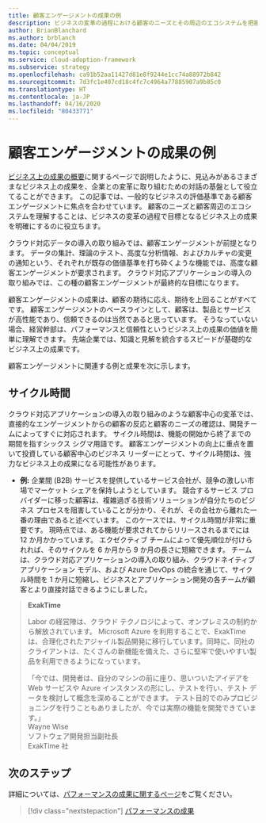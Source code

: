 ```yaml
---
title: 顧客エンゲージメントの成果の例
description: ビジネスの変革の過程における顧客のニーズとその周辺のエコシステムを把握するための顧客エンゲージメントの例について説明します。
author: BrianBlanchard
ms.author: brblanch
ms.date: 04/04/2019
ms.topic: conceptual
ms.service: cloud-adoption-framework
ms.subservice: strategy
ms.openlocfilehash: ca91b52aa11427d81e8f9244e1cc74a88972b842
ms.sourcegitcommit: 7d3fc1e407cd18c4fc7c4964a77885907a9b85c0
ms.translationtype: HT
ms.contentlocale: ja-JP
ms.lasthandoff: 04/16/2020
ms.locfileid: "80433771"
---
```

<!-- cSpell:ignore Exak -->

# <a name="examples-of-customer-engagement-outcomes"></a>顧客エンゲージメントの成果の例

[ビジネス上の成果の概要](./index.md)に関するページで説明したように、見込みがあるさまざまなビジネス上の成果を、企業との変革に取り組むための対話の基盤として役立てることができます。 この記事では、一般的なビジネスの評価基準である顧客エンゲージメントに焦点を合わせています。 顧客のニーズと顧客周辺のエコシステムを理解することは、ビジネスの変革の過程で目標となるビジネス上の成果を明確にするのに役立ちます。

クラウド対応データの導入の取り組みでは、顧客エンゲージメントが前提となります。 データの集計、理論のテスト、高度な分析情報、およびカルチャの変更の通知という、それぞれが既存の価値基準を打ち砕くような機能では、高度な顧客エンゲージメントが要求されます。 クラウド対応アプリケーションの導入の取り組みでは、この種の顧客エンゲージメントが最終的な目標になります。

顧客エンゲージメントの成果は、顧客の期待に応え、期待を上回ることがすべてです。 顧客エンゲージメントのベースラインとして、顧客は、製品とサービスが高性能であり、信頼できるのは当然であると思っています。 そうなっていない場合、経営幹部は、パフォーマンスと信頼性というビジネス上の成果の価値を簡単に理解できます。 先端企業では、知識と見解を統合するスピードが基礎的なビジネス上の成果です。

顧客エンゲージメントに関連する例と成果を次に示します。

## <a name="cycle-time"></a>サイクル時間

クラウド対応アプリケーションの導入の取り組みのような顧客中心の変革では、直接的なエンゲージメントからの顧客の反応と顧客のニーズの確認は、開発チームによってすぐに対応されます。 サイクル時間は、機能の開始から終了までの期間を指すシックス シグマ用語です。 顧客エンゲージメントの向上に重点を置いて投資している顧客中心のビジネス リーダーにとって、サイクル時間は、強力なビジネス上の成果になる可能性があります。

- **例:** 企業間 (B2B) サービスを提供しているサービス会社が、競争の激しい市場でマーケット シェアを保持しようとしています。 競合するサービス プロバイダーに移った顧客は、複雑過ぎる技術ソリューションが自分たちのビジネス プロセスを阻害していることが分かり、それが、その会社から離れた一番の理由であると述べています。 このケースでは、サイクル時間が非常に重要です。 現時点では、ある機能が要求されてからリリースされるまでには 12 か月かかっています。 エクゼクティブ チームによって優先順位が付けられれば、そのサイクルを 6 か月から 9 か月の長さに短縮できます。 チームは、クラウド対応アプリケーションの導入の取り組み、クラウドネイティブ アプリケーション モデル、および Azure DevOps の統合を通じて、サイクル時間を 1 か月に短縮し、ビジネスとアプリケーション開発の各チームが顧客とより直接対話できるようにしました。

> **ExakTime**
>
> Labor の経営陣は、クラウド テクノロジによって、オンプレミスの制約から解放されています。 Microsoft Azure を利用することで、ExakTime は、合理化されたアジャイル製品開発に移行しています。同時に、同社のクライアントは、たくさんの新機能を備えた、さらに堅牢で使いやすい製品を利用できるようになっています。
>
> 「今では、開発者は、自分のマシンの前に座り、思いついたアイデアを Web サービスや Azure インスタンスの形にし、テストを行い、テスト データを検討して概念を深めることができます。 テスト目的でのみプロビジョニングを行うこともありましたが、今では実際の機能を開発できています。」  
> Wayne Wise  
> ソフトウェア開発担当副社長  
> ExakTime 社

## <a name="next-steps"></a>次のステップ

詳細については、[パフォーマンスの成果に関するページ](./performance-outcomes.md)をご覧ください。

> [!div class="nextstepaction"]
> [パフォーマンスの成果](./performance-outcomes.md)

